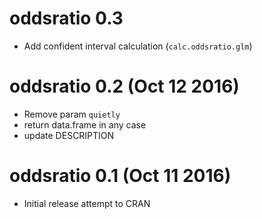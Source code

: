 # oddsratio 0.3 

* Add confident interval calculation (`calc.oddsratio.glm`)

# oddsratio 0.2 (Oct 12 2016)

* Remove param `quietly`
* return data.frame in any case
* update DESCRIPTION

# oddsratio 0.1 (Oct 11 2016)

* Initial release attempt to CRAN